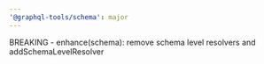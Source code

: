 ```yaml
---
'@graphql-tools/schema': major
---
```


BREAKING - enhance(schema): remove schema level resolvers and addSchemaLevelResolver
